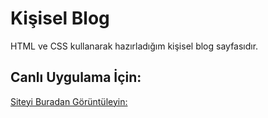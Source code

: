 # Kişisel Blog

HTML ve CSS kullanarak hazırladığım kişisel blog sayfasıdır.

## Canlı Uygulama İçin:

[Siteyi Buradan Görüntüleyin:](https://mehtap-korkmaz-personal-blog.vercel.app/)
